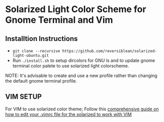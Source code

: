 Solarized Light Color Scheme for Gnome Terminal and Vim
===================

Installtion Instructions
------
  - `git clone --recursive https://github.com/reversiblean/solarized-light-ubuntu.git`
  - Run `./install.sh` to setup dircolors for GNU ls and to update gnome terminal color palete to use solarized light colorscheme.

NOTE: It's advisable to create and use a new profile rather than changing the default gnome terminal profile.
  
VIM SETUP
------
For VIM to use solarized color theme; 
Follow this [comprehensive guide on how to edit your .vimrc file for the solarized to work with VIM]



[comprehensive guide on how to edit your .vimrc file for the solarized to work with VIM]:http://reversiblean-reversiblean.rhcloud.com/vim-ubuntu-color-scheme-fix
